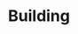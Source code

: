 ---
title: Building
video: ../images/iris 2_RS Camera_a 2.mp4
search_engine_optimization:
    title_tag:
    meta_description:
---